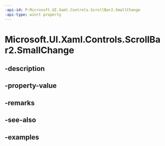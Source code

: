 ```yaml
---
-api-id: P:Microsoft.UI.Xaml.Controls.ScrollBar2.SmallChange
-api-type: winrt property
---
```


<!-- Property syntax.
public double SmallChange { get;  set; }
-->

# Microsoft.UI.Xaml.Controls.ScrollBar2.SmallChange

## -description

## -property-value

## -remarks

## -see-also

## -examples

